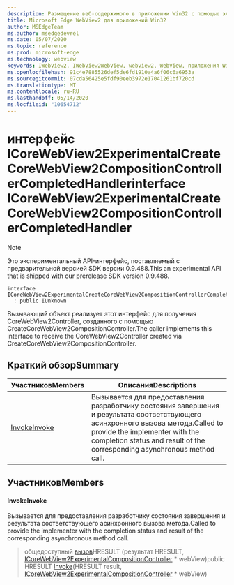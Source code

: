```yaml
---
description: Размещение веб-содержимого в приложении Win32 с помощью элемента управления Microsoft Edge WebView2
title: Microsoft Edge WebView2 для приложений Win32
author: MSEdgeTeam
ms.author: msedgedevrel
ms.date: 05/07/2020
ms.topic: reference
ms.prod: microsoft-edge
ms.technology: webview
keywords: IWebView2, IWebView2WebView, webview2, WebView, приложения Win32, Win32, EDGE, ICoreWebView2, ICoreWebView2Controller, элемент управления "веб-браузер", HTML Edge
ms.openlocfilehash: 91c4e7885526def5de6fd1910a4a6f06c6a6953a
ms.sourcegitcommit: 07cda56425e5fdf90eeb3972e17041261bf720cd
ms.translationtype: MT
ms.contentlocale: ru-RU
ms.lasthandoff: 05/14/2020
ms.locfileid: "10654712"
---
```

# <span data-ttu-id="1d1ca-104">интерфейс ICoreWebView2ExperimentalCreateCoreWebView2CompositionControllerCompletedHandler</span><span class="sxs-lookup"><span data-stu-id="1d1ca-104">interface ICoreWebView2ExperimentalCreateCoreWebView2CompositionControllerCompletedHandler</span></span> 

> [!NOTE]
> <span data-ttu-id="1d1ca-105">Это экспериментальный API-интерфейс, поставляемый с предварительной версией SDK версии 0.9.488.</span><span class="sxs-lookup"><span data-stu-id="1d1ca-105">This an experimental API that is shipped with our prerelease SDK version 0.9.488.</span></span>

```
interface ICoreWebView2ExperimentalCreateCoreWebView2CompositionControllerCompletedHandler
  : public IUnknown
```

<span data-ttu-id="1d1ca-106">Вызывающий объект реализует этот интерфейс для получения CoreWebView2Controller, созданного с помощью CreateCoreWebView2CompositionController.</span><span class="sxs-lookup"><span data-stu-id="1d1ca-106">The caller implements this interface to receive the CoreWebView2Controller created via CreateCoreWebView2CompositionController.</span></span>

## <span data-ttu-id="1d1ca-107">Краткий обзор</span><span class="sxs-lookup"><span data-stu-id="1d1ca-107">Summary</span></span>

 <span data-ttu-id="1d1ca-108">Участников</span><span class="sxs-lookup"><span data-stu-id="1d1ca-108">Members</span></span>                        | <span data-ttu-id="1d1ca-109">Описания</span><span class="sxs-lookup"><span data-stu-id="1d1ca-109">Descriptions</span></span>
--------------------------------|---------------------------------------------
[<span data-ttu-id="1d1ca-110">Invoke</span><span class="sxs-lookup"><span data-stu-id="1d1ca-110">Invoke</span></span>](#invoke) | <span data-ttu-id="1d1ca-111">Вызывается для предоставления разработчику состояния завершения и результата соответствующего асинхронного вызова метода.</span><span class="sxs-lookup"><span data-stu-id="1d1ca-111">Called to provide the implementer with the completion status and result of the corresponding asynchronous method call.</span></span>

## <span data-ttu-id="1d1ca-112">Участников</span><span class="sxs-lookup"><span data-stu-id="1d1ca-112">Members</span></span>

#### <span data-ttu-id="1d1ca-113">Invoke</span><span class="sxs-lookup"><span data-stu-id="1d1ca-113">Invoke</span></span> 

<span data-ttu-id="1d1ca-114">Вызывается для предоставления разработчику состояния завершения и результата соответствующего асинхронного вызова метода.</span><span class="sxs-lookup"><span data-stu-id="1d1ca-114">Called to provide the implementer with the completion status and result of the corresponding asynchronous method call.</span></span>

> <span data-ttu-id="1d1ca-115">общедоступный [вызов](#invoke)HRESULT (результат HRESULT, [ICoreWebView2ExperimentalCompositionController](icorewebview2experimentalcompositioncontroller.md) \* webView)</span><span class="sxs-lookup"><span data-stu-id="1d1ca-115">public HRESULT [Invoke](#invoke)(HRESULT result, [ICoreWebView2ExperimentalCompositionController](icorewebview2experimentalcompositioncontroller.md) \* webView)</span></span>

